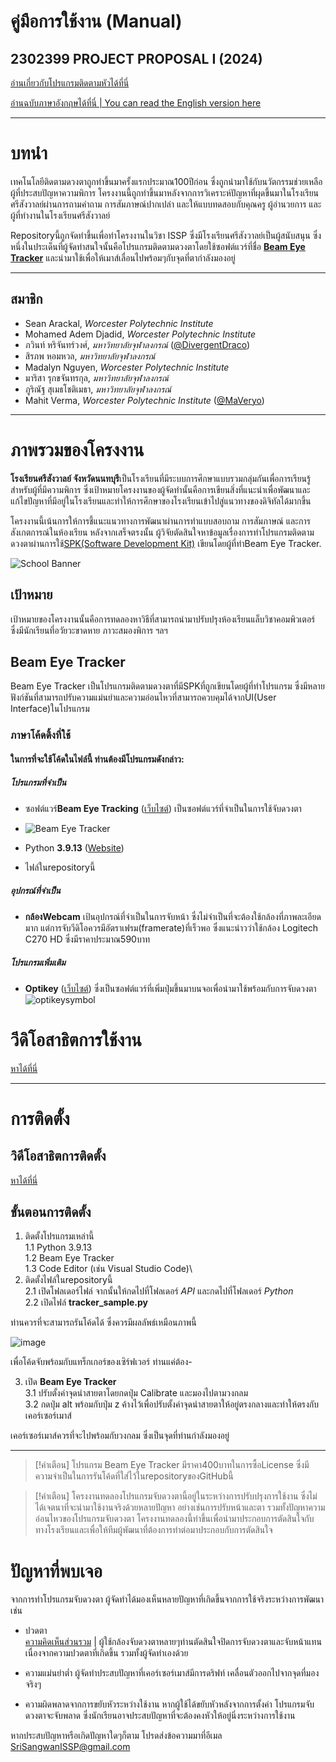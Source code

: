 # คู่มือการใช้งาน (Manual)

## 2302399 PROJECT PROPOSAL I (2024)

[อ่านเกี่ยวกับโปรแกรมติดตามหัวได้ที่นี่](https://github.com/DivergentDraco/School-Head-Tracking-Project/blob/main/MANUAL_TH.md)

[อ่านฉบับภาษาอังกฤษได้ที่นี่ | You can read the English version here](README.md)

---

# บทนำ

เทคโนโลยีติดตามดวงตาถูกทำขึ้นมาครั้งแรกประมาณ100ปีก่อน ซึ่งถูกนำมาใช้กับนวัตกรรมช่วยเหลือผู้ที่ประสบปัญหาความพิการ โครงงานนี้ถูกทำขึ้นมาหลังจากการวิเคราะห์ปัญหาที่ผุดขึ้นมาในโรงเรียนศรีสังวาลย์ผ่านการถามคำถาม การสัมภาษณ์ปากเปล่า และให้แบบทดสอบกับคุณครู ผู้อำนวยการ และผู้ที่ทำงานในโรงเรียนศรีสังวาลย์

Repositoryนี้ถูกจัดทำขึ้นเพื่อทำโครงงานในวิชา ISSP ซึ่งมีโรงเรียนศรีสังวาลย์เป็นผู้สนับสนุน ซึ่งหนึ่งในประเด็นที่ผู้จัดทำสนใจนั้นคือโปรแกรมติดตามดวงตาโดยใช้ซอฟต์แวร์ที่ชื่อ [**Beam Eye Tracker**](https://beam.eyeware.tech/) และนำมาใช้เพื่อให้เมาส์เลื่อนไปพร้อมๆกับจุดที่ตากำลังมองอยู่

---

## สมาชิก
 * Sean Arackal, *Worcester Polytechnic Institute*
 * Mohamed Adem Djadid, *Worcester Polytechnic Institute*
 * ภวินท์ หริจันทร์วงศ์, *มหาวิทยาลัยจุฬาลงกรณ์* ([@DivergentDraco](https://github.com/DivergentDraco))
 * สิรภพ หอมหวล, *มหาวิทยาลัยจุฬาลงกรณ์*
 * Madalyn Nguyen, *Worcester Polytechnic Institute*
 * มาริสา รุกขจันทรกุล, *มหาวิทยาลัยจุฬาลงกรณ์*
 * ภูริณัฐ สุเมธโชติเมธา, *มหาวิทยาลัยจุฬาลงกรณ์*
 * Mahit Verma, *Worcester Polytechnic Institute* ([@MaVeryo](https://github.com/MaVeryo))

---

# ภาพรวมของโครงงาน

**โรงเรียนศรีสังวาลย์ จังหวัดนนทบุรี**เป็นโรงเรียนที่มีระบบการศึกษาแบบรวมกลุ่มกันเพื่อการเรียนรู้สำหรับผู้ที่มีความพิการ ซึ่งเป้าหมายโครงงานของผู้จัดทำนั้นคือการเขียนสิ่งที่แนะนำเพื่อพัฒนาและแก้ไขปัญหาที่มีอยู่ในโรงเรียนและทำให้การศึกษาของโรงเรียนเข้าไปสู่แนวทางของดิจิทัลได้มากขึ้น

โครงงานนี้เน้นการให้การชี้แนะแนวทางการพัฒนาผ่านการทำแบบสอบถาม การสัมภาษณ์ และการสังเกตการณ์ในห้องเรียน หลังจากเสร็จตรงนั้น ผู้วิจัยตัดสินใจหาข้อมูลเรื่องการทำโปรแกรมติดตามดวงตาผ่านการใช้[SPK(Software Development Kit)](https://beam.eyeware.tech/developers/) เขียนโดยผู้ที่ทำBeam Eye Tracker.

![School Banner](https://github.com/user-attachments/assets/9b123cf6-f919-4abe-b54b-365a5b79b447)

## เป้าหมาย
เป้าหมายของโครงงานนั้นคือการทดลองหาวิธีที่สามารถนำมาปรับปรุงห้องเรียนแล็บวิชาคอมพิวเตอร์ ซึ่งมีนักเรียนที่อวัยวะขาดหาย ภาวะสมองพิการ ฯลฯ

## Beam Eye Tracker
Beam Eye Tracker เป็นโปรแกรมติดตามดวงตาที่มีSPKที่ถูกเขียนโดยผู้ที่ทำโปรแกรม ซึ่งมีหลายฟังก์ชันที่สามารถปรับความแม่นยำและความอ่อนไหวที่สามารถควบคุมได้จากUI(User Interface)ในโปรแกรม

### ภาษาโค้ดดิ้งที่ใช้
#### ในการที่จะใช้โค้ดในไฟล์นี้ ท่านต้องมีโปรแกรมดังกล่าว:
##### โปรแกรมที่จำเป็น
  - ซอฟต์แวร์**Beam Eye Tracking** ([เว็บไซต์](https://beam.eyeware.tech/)) เป็นซอฟต์แวร์ที่จำเป็นในการใช้จับดวงตา

  - ![Beam Eye Tracker](https://github.com/user-attachments/assets/cd8a1c21-beb4-472f-bc81-7047cefdc76d)
  - Python **3.9.13** ([Website](https://www.python.org/downloads/release/python-3913/))
  - ไฟล์ในrepositoryนี้

##### อุปกรณ์ที่จำเป็น
  - **กล้องWebcam** เป้นอุปกรณ์ที่จำเป็นในการจับหน้า ซึ่งไม่จำเป็นที่จะต้องใช้กล้องที่ภาพละเอียดมาก แต่การจับวีดิโอควรมีอัตราเฟรม(framerate)ที่เร็วพอ
ซึ่งแนะนำวว่าใช้กล้อง Logitech C270 HD ซึ่งมีราคาประมาณ590บาท

##### โปรแกรมเพิ่มเติม
  - **Optikey** ([เว็บไซต์](https://www.optikey.org/)) ซึ่งเป็นซอฟต์แวร์ที่เพิ่มปุ่มขึ้นมาบนจอเพื่อนำมาใช้พร้อมกับการจับดวงตา
![optikeysymbol](https://github.com/user-attachments/assets/2d168696-d3a4-4e59-907e-d575fde42812)

# วีดิโอสาธิตการใช้งาน
[หาได้ที่นี่]()

---

# การติดตั้ง

## วิดีโอสาธิตการติดตั้ง
[หาได้ที่นี่]()

## ขั้นตอนการติดตั้ง
1. ติดตั้งโปรแกรมเหล่านี้\
 1.1 Python 3.9.13\
 1.2 Beam Eye Tracker\
 1.3 Code Editor (เช่น Visual Studio Code)\
2. ติดตั้งไฟล์ในrepositoryนี้\
 2.1 เปิดโฟลเดอร์ไฟล์ จากนั้นให้กดไปที่โฟลเดอร์ *API* และกดไปที่โฟลเดอร์ *Python*\
 2.2 เปิดไฟล์ **tracker_sample.py**

ท่านควรที่จะสามารถรันโค้ดได้ ซึ่งควรมีผลลัพธ์เหมือนภาพนี้

![image](https://github.com/user-attachments/assets/0667cfd6-1fb1-45ea-a366-a7048ac6d0d9)

เพื่อโค้ดจับพร้อมกับแทร็กเกอร์ของเซิร์ฟเวอร์ ท่านแค่ต้อง-

3. เปิด **Beam Eye Tracker**\
 3.1 ปรับตั้งค่าจุดนำสายตาโดยกดปุ่ม Calibrate และมองไปตามวงกลม\
 3.2 กดปุ่ม alt พร้อมกับปุ่ม z ค้างไว้เพื่อปรับตั้งค่าจุดนำสายตาให้อยู่ตรงกลางและทำให้ตรงกับเคอร์เซอร์เมาส์

เคอร์เซอร์เมาส์ควรที่จะไปพร้อมกับวงกลม ซึ่งเป็นจุดที่ท่านกำลังมองอยู่

---

> [!คำเตือน]
> โปรแกรม Beam Eye Tracker มีราคา400บาทในการซื้อLicense ซึ่งมีความจำเป็นในการรันโค้ดที่ใส่ไว้ในrepositoryของGitHubนี้

> [!คำเตือน]
> โครงงานทดลองโปรแกรมจับดวงตานี้อยู่ในระหว่างการปรับปรุงการใช้งาน ซึ่งไม่ได้เจตนาที่จะนำมาใช้งานจริงด้วยหลายปัญหา อย่างเช่นการปรับหน้าและตา รวมทั้งปัญหาความอ่อนไหวของโปรแกรมจับดวงตา โครงงานทดลองนี้ทำขึ้นเพื่อนำมาประกอบการตัดสินใจกับทางโรงเรียนและเพื่อให้ทีมผู้พัฒนาที่ต้องการทำต่อมาประกอบกับการตัดสินใจ



# ปัญหาที่พบเจอ
จากการทำโปรแกรมจับดวงตา ผู้จัดทำได้มองเห็นหลายปัญหาที่เกิดขึ้นจากการใช้จริงระหว่างการพัฒนา เช่น

- ปวดตา\
 [ความคิดเห็นส่วนรวม](https://www.reddit.com/r/MicrosoftFlightSim/comments/1ew95qh/does_anybody_actually_use_eye_tracking/)
| ผู้ใช้กล้องจับดวงตาหลายๆท่านตัดสินใจปิดการจับดวงตาและจับหน้าแทน เนื่องจากความปวดตาที่เกิดขึ้น รวมทั้งผู้จัดทำเองด้วย

- ความแม่นยำต่ำ
ผู้จัดทำประสบปัญหาที่เคอร์เซอร์เมาส์มีการดริฟท์ เคลื่อนตัวออกไปจากจุดที่มองจริงๆ

- ความผิดพลาดจากการขยับหัวระหว่างใช้งาน
หากผู้ใช้ได้ขยับหัวหลังจากการตั้งค่า โปรแกรมจับดวงตาจะจับพลาด ซึ่งนักเรียนอาจประสบปัญหาที่จะต้องคงหัวให้อยู่นิ่งระหว่างการใช้งาน

หากประสบปัญหาหรือเกิดปัญหาใดๆก็ตาม โปรดส่งข้อความมาที่อีเมล SriSangwanISSP@gmail.com
